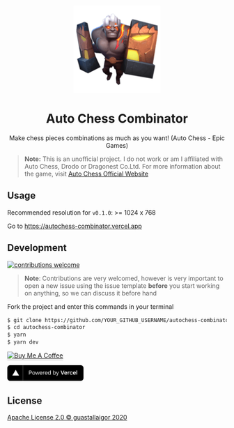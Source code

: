 <div align="center">
  <img src="./public/android-chrome-192x192.png" width="200px">
  <h1>Auto Chess Combinator</h1>
</div>
<p align="center">
  Make chess pieces combinations as much as you want! (Auto Chess - Epic Games)
</p>

> **Note:**
> This is an unofficial project.
> I do not work or am I affiliated with Auto Chess, Drodo or Dragonest Co.Ltd.
> For more information about the game, visit [Auto Chess Official Website](https://ac.dragonest.com/)

## Usage

Recommended resolution for `v0.1.0`: >= 1024 x 768

Go to https://autochess-combinator.vercel.app

## Development

[![contributions welcome](https://img.shields.io/badge/contributions-welcome-brightgreen.svg?style=flat)](https://github.com/guastallaigor/autochess-combinator/issues)

> **Note**: Contributions are very welcomed, however is very important to open a new issue using the issue template **before** you start working on anything, so we can discuss it before hand

Fork the project and enter this commands in your terminal

```sh
$ git clone https://github.com/YOUR_GITHUB_USERNAME/autochess-combinator.git
$ cd autochess-combinator
$ yarn
$ yarn dev
```

<a href="https://www.buymeacoffee.com/guastallaigor" target="_blank"><img src="https://www.buymeacoffee.com/assets/img/custom_images/orange_img.png" alt="Buy Me A Coffee" style="height: 41px !important;width: 174px !important;box-shadow: 0px 3px 2px 0px rgba(190, 190, 190, 0.5) !important;-webkit-box-shadow: 0px 3px 2px 0px rgba(190, 190, 190, 0.5) !important;" ></a>

<div>
  <p>
    <a href="https://vercel.com/?utm_source=hotsapi" target="_blank" rel="noopener">
      <img src="./.github/powered-by-vercel.svg" width="175" alt="Powered by Vercel" />
    </a>
  </p>
</div>

## License

[Apache License 2.0 © guastallaigor 2020](https://github.com/guastallaigor/autochess-combinator/blob/master/LICENSE)
